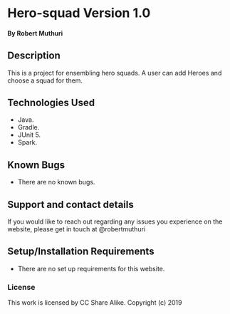 # Hero-squad Version 1.0
#### By **Robert Muthuri**
## Description
This is a project for ensembling hero squads. A user can add Heroes and choose a squad for them. 

## Technologies Used
* Java.
* Gradle.
* JUnit 5.  
* Spark. 

## Known Bugs
* There are no known bugs. 

## Support and contact details
If you would like to reach out regarding any issues you experience on the website, please get in touch at @robertmuthuri

## Setup/Installation Requirements
* There are no set up requirements for this website.

### License
This work is licensed by CC Share Alike.
Copyright (c) 2019
